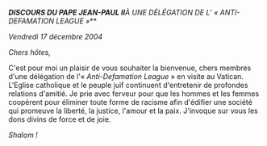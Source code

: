 ***DISCOURS DU PAPE JEAN-PAUL II**À UNE DÉLÉGATION* *DE L’ « *ANTI-DEFAMATION LEAGUE* »***

*Vendredi 17 décembre 2004*

*Chers hôtes,*

C'est pour moi un plaisir de vous souhaiter la bienvenue, chers membres d'une délégation de l'« *Anti-Defamation League* » en visite au Vatican. L'Eglise catholique et le peuple juif continuent d'entretenir de profondes relations d'amitié. Je prie avec ferveur pour que les hommes et les femmes coopèrent pour éliminer toute forme de racisme afin d'édifier une société qui promeuve la liberté, la justice, l'amour et la paix. J'invoque sur vous les dons divins de force et de joie.

*Shalom !*
